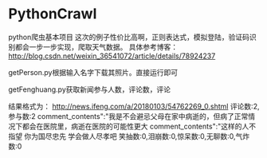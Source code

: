 # PythonCrawl
python爬虫基本项目
这次的例子性价比高啊，正则表达式，模拟登陆，验证码识别都会一步一步实现，爬取天气数据。
具体参考博客：http://blog.csdn.net/weixin_36541072/article/details/78924237

getPerson.py根据输入名字下载其照片。直接运行即可

getFenghuang.py获取新闻参与人数，评论数，评论

结果格式为：
http://news.ifeng.com/a/20180103/54762269_0.shtml
评论数:2,参与数:2
comment_contents":"我是不会避忌父母在家中病逝的，但病了正常情况下都会在医院里，病逝在医院的可能性更大
comment_contents":"这样的人不指望
你为国尽忠先
学会做人尽孝吧
笑抽数:0,泪崩数:0,惊呆数:0,无聊数:0,气炸数:0
